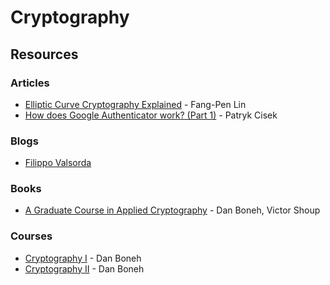 # Cryptography

## Resources

### Articles

* [Elliptic Curve Cryptography Explained](https://fangpenlin.com/posts/2019/10/07/elliptic-curve-cryptography-explained/) - Fang-Pen Lin
* [How does Google Authenticator work? (Part 1)](https://prezu.ca/post/2021-07-30-totp-1/) - Patryk Cisek

### Blogs

* [Filippo Valsorda](https://filippo.io)

### Books

* [A Graduate Course in Applied Cryptography](https://toc.cryptobook.us) - Dan Boneh, Victor Shoup

### Courses

* [Cryptography I](https://www.coursera.org/learn/crypto) - Dan Boneh
* [Cryptography II](https://www.coursera.org/learn/crypto2) - Dan Boneh
